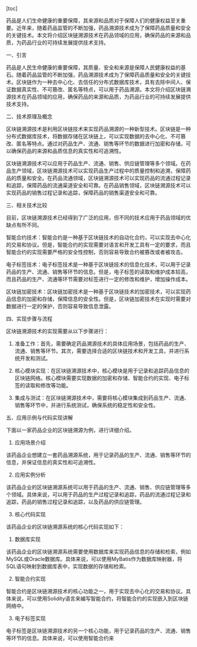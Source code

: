 
[toc]                    
                
                
药品是人们生命健康的重要保障，其来源和品质对于保障人们的健康权益至关重要。近年来，随着药品监管的不断加强，药品溯源技术成为了保障药品质量和安全的关键技术。本文将介绍区块链溯源技术在药品领域的应用，确保药品的来源和品质，为药品行业的可持续发展提供技术支持。

一、引言

药品是人民生命健康的重要保障，其质量、安全和来源是保障人民健康权益的基石。随着药品监管的不断加强，药品溯源技术成为了保障药品质量和安全的关键技术。区块链作为一种去中心化、去信任的分布式数据库技术，具有去除中间人、保证数据真实性、不可篡改、匿名等特点，可以用于药品溯源。本文将介绍区块链溯源技术在药品领域的应用，确保药品的来源和品质，为药品行业的可持续发展提供技术支持。

二、技术原理及概念

区块链溯源技术是利用区块链技术来实现药品溯源的一种新型技术。区块链是一种分布式数据库技术，将数据存储在区块链上，可以实现数据的去中心化、不可篡改、匿名等特点。通过对药品生产、流通、销售等环节的数据进行加密和存储，可以确保药品的来源和品质信息的真实性和可追溯性。

区块链溯源技术可以应用于药品生产、流通、销售、供应链管理等多个领域。在药品生产领域，区块链溯源技术可以实现药品生产过程中的质量控制和追溯，保障药品的质量和安全。在药品流通领域，区块链溯源技术可以实现药品的流通过程记录和追踪，保障药品的流通渠道安全和可靠。在药品销售领域，区块链溯源技术可以实现药品的销售过程记录和追踪，保障药品的销售渠道安全和可靠。

三、相关技术比较

目前，区块链溯源技术已经得到了广泛的应用，但不同的技术应用于药品领域的优缺点有所不同。

智能合约技术：智能合约是一种基于区块链技术的自动化合约，可以实现去中心化的交易和协议。但是，智能合约的实现需要对语言和开发工具有一定的要求，而且智能合约的实现需要严格的安全性控制，否则容易导致合约被篡改或者被攻击。

电子标签技术：电子标签技术是一种基于区块链技术的信息化技术，可以用于记录药品的生产、流通、销售等环节的信息。但是，电子标签的读取和维护成本较高，而且药品的生产、流通等环节需要对标签进行一定的修改和维护，增加操作成本。

区块链加密技术：区块链加密技术是一种基于区块链技术的加密技术，可以实现药品信息的加密和存储，保障信息的安全性。但是，区块链加密技术在实现时需要对数据进行一定的保护，否则容易导致信息泄露。

四、实现步骤与流程

区块链溯源技术的实现需要从以下步骤进行：

1. 准备工作：首先，需要确定药品溯源技术的具体应用场景，包括药品的生产、流通、销售等环节。其次，需要选择合适的区块链技术和开发工具，并进行系统开发和测试。

2. 核心模块实现：在区块链溯源技术中，核心模块是用于记录和追踪药品信息的区块链网络。核心模块需要实现数据的加密和存储、智能合约的实现、电子标签的读取和修改等功能。

3. 集成与测试：在区块链溯源技术中，需要将核心模块集成到药品生产、流通、销售等环节中，并进行系统测试，确保系统的稳定性和安全性。

五、应用示例与代码实现讲解

下面以一家药品企业的区块链溯源为例，进行详细介绍。

1. 应用场景介绍

该药品企业想建立一套药品溯源系统，用于记录药品的生产、流通、销售等环节的信息，并保证信息的真实性和可追溯性。

2. 应用实例分析

该药品企业的区块链溯源系统可以用于药品的生产、流通、销售、供应链管理等多个领域。具体来说，可以用于药品的生产过程记录和追踪，药品的流通过程记录和追踪，药品的销售过程记录和追踪，以及药品的供应链管理。

3. 核心代码实现

该药品企业的区块链溯源系统的核心代码实现如下：

1) 数据库实现

该药品企业的区块链溯源系统需要使用数据库来实现药品信息的存储和检索，例如MySQL或Oracle数据库。具体来说，可以使用MyBatis作为数据库映射器，将SQL语句映射到数据库表中，实现数据的存储和检索。

2) 智能合约实现

智能合约是区块链溯源技术的核心功能之一，用于实现去中心化的交易和协议。具体来说，可以使用Solidity语言来编写智能合约，将智能合约的实现嵌入到区块链网络中。

3) 电子标签实现

电子标签是区块链溯源技术的另一个核心功能，用于记录药品的生产、流通、销售等环节的信息。具体来说，可以使用智能合约来

